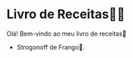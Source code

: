 # Livro de Receitas:woman_cook:

Olá! Bem-vindo ao meu livro de receitas:wave:

- Strogonoff de Frango:chicken:.
